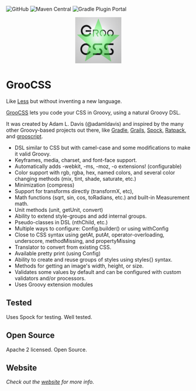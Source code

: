 
![GitHub](https://img.shields.io/github/license/adamldavis/groocss)
![Maven Central](https://img.shields.io/maven-central/v/org.groocss/groocss)
![Gradle Plugin Portal](https://img.shields.io/gradle-plugin-portal/v/org.groocss.groocss-gradle-plugin)

<p align="center">
  <img width="25%" src="gradle/groocss2_256.png" />
</p>

# GrooCSS
Like [Less](http://lesscss.org/) but without inventing a new language.

[GrooCSS](http://groocss.org) lets you code your CSS in Groovy, using a natural Groovy DSL.

It was created by Adam L. Davis (@adamldavis) and inspired by the many other Groovy-based projects out there, like 
[Gradle](gradle.org), [Grails](https://grails.org/), 
[Spock](https://github.com/spockframework/spock), [Ratpack](https://ratpack.io/), and [grooscript](http://grooscript.org/).

- DSL similar to CSS but with camel-case and some modifications to make it valid Groovy.
- Keyframes, media, charset, and font-face support.
- Automatically adds -webkit, -ms, -moz, -o extensions! (configurable)
- Color support with rgb, rgba, hex, named colors, and several color changing methods (mix, tint, shade, saturate, etc.)
- Minimization (compress)
- Support for transforms directly (transformX, etc),
- Math functions (sqrt, sin, cos, toRadians, etc.) and built-in Measurement math.
- Unit methods (unit, getUnit, convert)
- Ability to extend style-groups and add internal groups.
- Pseudo-classes in DSL (nthChild, etc.)
- Multiple ways to configure: Config.builder() or using withConfig
- Close to CSS syntax using getAt, putAt, operator-overloading, underscore, methodMissing, and propertyMissing
- Translator to convert from existing CSS.
- Available pretty print (using Config)
- Ability to create and reuse groups of styles using styles{} syntax.
- Methods for getting an image's width, height, or size.
- Validates some values by default and can be configured with custom validators and/or processors.
- Uses Groovy extension modules

## Tested

Uses Spock for testing. Well tested.

## Open Source

Apache 2 licensed. Open Source. 

## Website

_Check out the [website](http://www.groocss.org/) for more info._

